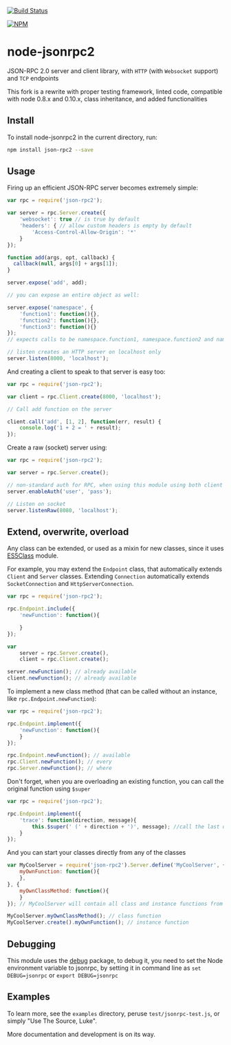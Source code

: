 [![Build Status](https://travis-ci.org/pocesar/node-jsonrpc2.svg?branch=master)](https://travis-ci.org/pocesar/node-jsonrpc2)

[![NPM](https://nodei.co/npm/json-rpc2.svg?downloads=true)](https://nodei.co/npm/json-rpc2/)

# node-jsonrpc2

JSON-RPC 2.0 server and client library, with `HTTP` (with `Websocket` support) and `TCP` endpoints

This fork is a rewrite with proper testing framework, linted code, compatible with node 0.8.x and 0.10.x, class inheritance, and added functionalities

## Install

To install node-jsonrpc2 in the current directory, run:

```bash
npm install json-rpc2 --save
```

## Usage

Firing up an efficient JSON-RPC server becomes extremely simple:

```js
var rpc = require('json-rpc2');

var server = rpc.Server.create({
    'websocket': true // is true by default
    'headers': { // allow custom headers is empty by default
        'Access-Control-Allow-Origin': '*'
    }
});

function add(args, opt, callback) {
  callback(null, args[0] + args[1]);
}

server.expose('add', add);

// you can expose an entire object as well:

server.expose('namespace', {
    'function1': function(){},
    'function2': function(){},
    'function3': function(){}
});
// expects calls to be namespace.function1, namespace.function2 and namespace.function3

// listen creates an HTTP server on localhost only
server.listen(8000, 'localhost');
```

And creating a client to speak to that server is easy too:

```js
var rpc = require('json-rpc2');

var client = rpc.Client.create(8000, 'localhost');

// Call add function on the server

client.call('add', [1, 2], function(err, result) {
    console.log('1 + 2 = ' + result);
});
```

Create a raw (socket) server using:

```js
var rpc = require('json-rpc2');

var server = rpc.Server.create();

// non-standard auth for RPC, when using this module using both client and server, works out-of-the-box
server.enableAuth('user', 'pass');

// Listen on socket
server.listenRaw(8080, 'localhost');
```

## Extend, overwrite, overload

Any class can be extended, or used as a mixin for new classes, since it uses [ES5Class](http://github.com/pocesar/ES5-Class) module.

For example, you may extend the `Endpoint` class, that automatically extends `Client` and `Server` classes.
Extending `Connection` automatically extends `SocketConnection` and `HttpServerConnection`.

```js
var rpc = require('json-rpc2');

rpc.Endpoint.include({
    'newFunction': function(){

    }
});

var
    server = rpc.Server.create(),
    client = rpc.Client.create();

server.newFunction(); // already available
client.newFunction(); // already available
```

To implement a new class method (that can be called without an instance, like `rpc.Endpoint.newFunction`):

```js
var rpc = require('json-rpc2');

rpc.Endpoint.implement({
    'newFunction': function(){
    }
});

rpc.Endpoint.newFunction(); // available
rpc.Client.newFunction(); // every
rpc.Server.newFunction(); // where
```

Don't forget, when you are overloading an existing function, you can call the original function using `$super`

```js
var rpc = require('json-rpc2');

rpc.Endpoint.implement({
    'trace': function(direction, message){
        this.$super(' (' + direction + ')', message); //call the last defined function
    }
});
```

And you can start your classes directly from any of the classes

```js
var MyCoolServer = require('json-rpc2').Server.define('MyCoolServer', {
    myOwnFunction: function(){
    },
}, {
    myOwnClassMethod: function(){
    }
}); // MyCoolServer will contain all class and instance functions from Server

MyCoolServer.myOwnClassMethod(); // class function
MyCoolServer.create().myOwnFunction(); // instance function
```

## Debugging

This module uses the [debug](http://github.com/visionmedia/debug) package, to debug it, you need to set the Node
environment variable to jsonrpc, by setting it in command line as `set DEBUG=jsonrpc` or `export DEBUG=jsonrpc`

## Examples

To learn more, see the `examples` directory, peruse `test/jsonrpc-test.js`, or
simply "Use The Source, Luke".

More documentation and development is on its way.

